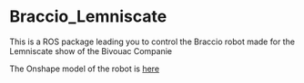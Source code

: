 # Braccio_Lemniscate

This is a ROS package leading you to control the Braccio robot made for the Lemniscate show of the Bivouac Companie

The Onshape model of the robot is [here](https://cad.onshape.com/documents/b1e6a25ed68ab1d075ca2128/w/ffa62a9eea9683b2658504c0/e/ca61c915463be64d20479233)